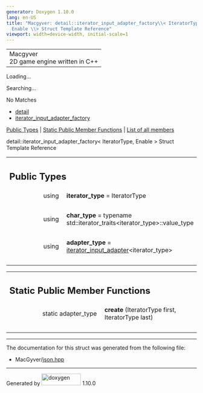 ```yaml
---
generator: Doxygen 1.10.0
lang: en-US
title: "Macgyver: detail::iterator_input_adapter_factory\\< IteratorType,
  Enable \\> Struct Template Reference"
viewport: width=device-width, initial-scale=1
---
```


<div id="top">

<div id="titlearea">

<table data-cellspacing="0" data-cellpadding="0">
<colgroup>
<col style="width: 100%" />
</colgroup>
<tbody>
<tr id="projectrow" class="odd">
<td id="projectalign"><div id="projectname">
Macgyver
</div>
<div id="projectbrief">
2D game engine written in C++
</div></td>
</tr>
</tbody>
</table>

</div>

<div id="main-nav">

</div>

<div id="MSearchSelectWindow"
onmouseover="return searchBox.OnSearchSelectShow()"
onmouseout="return searchBox.OnSearchSelectHide()"
onkeydown="return searchBox.OnSearchSelectKey(event)">

</div>

<div id="MSearchResultsWindow">

<div id="MSearchResults">

<div class="SRPage">

<div id="SRIndex">

<div id="SRResults">

</div>

<div id="Loading" class="SRStatus">

Loading...

</div>

<div id="Searching" class="SRStatus">

Searching...

</div>

<div id="NoMatches" class="SRStatus">

No Matches

</div>

</div>

</div>

</div>

</div>

<div id="nav-path" class="navpath">

- <a href="namespacedetail.html" class="el">detail</a>
- <a href="structdetail_1_1iterator__input__adapter__factory.html"
  class="el">iterator_input_adapter_factory</a>

</div>

</div>

<div class="header">

<div class="summary">

[Public Types](#pub-types) \| [Static Public Member
Functions](#pub-static-methods) \| [List of all
members](structdetail_1_1iterator__input__adapter__factory-members.html)

</div>

<div class="headertitle">

<div class="title">

detail::iterator_input_adapter_factory\< IteratorType, Enable \> Struct
Template Reference

</div>

</div>

</div>

<div class="contents">

<table class="memberdecls">
<colgroup>
<col style="width: 50%" />
<col style="width: 50%" />
</colgroup>
<tbody>
<tr class="odd heading">
<td colspan="2"><h2 id="public-types" class="groupheader"><span
id="pub-types"></span> Public Types</h2></td>
</tr>
<tr id="r_aff4a60e1331148d070d53d57c51d63d2"
class="even memitem:aff4a60e1331148d070d53d57c51d63d2">
<td class="memItemLeft" style="text-align: right;"
data-valign="top"><span id="aff4a60e1331148d070d53d57c51d63d2"></span>
using </td>
<td class="memItemRight"
data-valign="bottom"><strong>iterator_type</strong> = IteratorType</td>
</tr>
<tr class="odd separator:aff4a60e1331148d070d53d57c51d63d2">
<td colspan="2" class="memSeparator"> </td>
</tr>
<tr id="r_a806ee312b5d2266adbdc1e351b1ba19b"
class="even memitem:a806ee312b5d2266adbdc1e351b1ba19b">
<td class="memItemLeft" style="text-align: right;"
data-valign="top"><span id="a806ee312b5d2266adbdc1e351b1ba19b"></span>
using </td>
<td class="memItemRight" data-valign="bottom"><strong>char_type</strong>
= typename std::iterator_traits&lt;iterator_type&gt;::value_type</td>
</tr>
<tr class="odd separator:a806ee312b5d2266adbdc1e351b1ba19b">
<td colspan="2" class="memSeparator"> </td>
</tr>
<tr id="r_a15284905759e09e61ea6c859eefc9d77"
class="even memitem:a15284905759e09e61ea6c859eefc9d77">
<td class="memItemLeft" style="text-align: right;"
data-valign="top"><span id="a15284905759e09e61ea6c859eefc9d77"></span>
using </td>
<td class="memItemRight"
data-valign="bottom"><strong>adapter_type</strong> = <a
href="classdetail_1_1iterator__input__adapter.html"
class="el">iterator_input_adapter</a>&lt;iterator_type&gt;</td>
</tr>
<tr class="odd separator:a15284905759e09e61ea6c859eefc9d77">
<td colspan="2" class="memSeparator"> </td>
</tr>
</tbody>
</table>

<table class="memberdecls">
<colgroup>
<col style="width: 50%" />
<col style="width: 50%" />
</colgroup>
<tbody>
<tr class="odd heading">
<td colspan="2"><h2 id="static-public-member-functions"
class="groupheader"><span id="pub-static-methods"></span> Static Public
Member Functions</h2></td>
</tr>
<tr id="r_ab221afbf8e8a7555d07f4bcf6af8ddf1"
class="even memitem:ab221afbf8e8a7555d07f4bcf6af8ddf1">
<td class="memItemLeft" style="text-align: right;"
data-valign="top"><span id="ab221afbf8e8a7555d07f4bcf6af8ddf1"></span>
static adapter_type </td>
<td class="memItemRight" data-valign="bottom"><strong>create</strong>
(IteratorType first, IteratorType last)</td>
</tr>
<tr class="odd separator:ab221afbf8e8a7555d07f4bcf6af8ddf1">
<td colspan="2" class="memSeparator"> </td>
</tr>
</tbody>
</table>

------------------------------------------------------------------------

The documentation for this struct was generated from the following file:

- MacGyver/<a href="json_8hpp_source.html" class="el">json.hpp</a>

</div>

------------------------------------------------------------------------

<span class="small">Generated
by [<img src="doxygen.svg" class="footer" width="104" height="31"
alt="doxygen" />](https://www.doxygen.org/index.html) 1.10.0</span>
